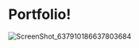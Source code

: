 # Portfolio!


![ScreenShot_637910186637803684](https://user-images.githubusercontent.com/44389726/174079944-02dd1f4f-b488-4222-9224-958db9d44693.png)
